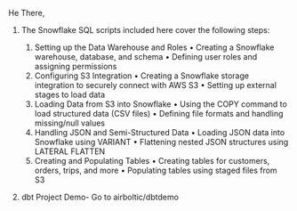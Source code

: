He There,

1. The Snowflake SQL scripts included here cover the following steps:
	1.	Setting up the Data Warehouse and Roles
	•	Creating a Snowflake warehouse, database, and schema
	•	Defining user roles and assigning permissions
	2.	Configuring S3 Integration
	•	Creating a Snowflake storage integration to securely connect with AWS S3
	•	Setting up external stages to load data
	3.	Loading Data from S3 into Snowflake
	•	Using the COPY command to load structured data (CSV files)
	•	Defining file formats and handling missing/null values
	4.	Handling JSON and Semi-Structured Data
	•	Loading JSON data into Snowflake using VARIANT
	•	Flattening nested JSON structures using LATERAL FLATTEN
	5.	Creating and Populating Tables
	•	Creating tables for customers, orders, trips, and more
	•	Populating tables using staged files from S3

2. dbt Project Demo- Go to airboltic/dbtdemo


